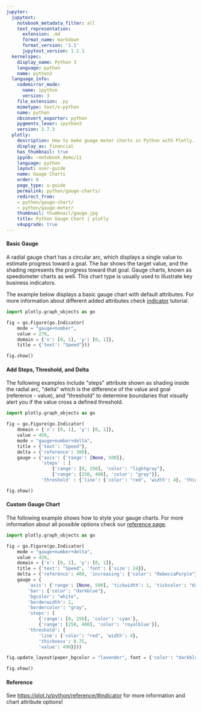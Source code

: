 ```yaml
---
jupyter:
  jupytext:
    notebook_metadata_filter: all
    text_representation:
      extension: .md
      format_name: markdown
      format_version: '1.1'
      jupytext_version: 1.2.1
  kernelspec:
    display_name: Python 3
    language: python
    name: python3
  language_info:
    codemirror_mode:
      name: ipython
      version: 3
    file_extension: .py
    mimetype: text/x-python
    name: python
    nbconvert_exporter: python
    pygments_lexer: ipython3
    version: 3.7.3
  plotly:
    description: How to make guage meter charts in Python with Plotly.
    display_as: financial
    has_thumbnail: true
    ipynb: ~notebook_demo/11
    language: python
    layout: user-guide
    name: Gauge Charts
    order: 6
    page_type: u-guide
    permalink: python/gauge-charts/
    redirect_from:
    - python/gauge-chart/
    - python/gauge-meter/
    thumbnail: thumbnail/gauge.jpg
    title: Python Gauge Chart | plotly
    v4upgrade: true
---
```


#### Basic Gauge
A radial gauge chart has a circular arc, which displays a single value to estimate progress toward a goal.
  The bar shows the target value, and the shading represents the progress toward that goal. Gauge charts, known as
  speedometer charts as well. This chart type is usually used to illustrate key business indicators.

  The example below displays a basic gauge chart with default attributes. For more information about different added attributes check [indicator](https://plot.ly/javascript/indicator/) tutorial.

```python
import plotly.graph_objects as go

fig = go.Figure(go.Indicator(
    mode = "gauge+number", 
    value = 270, 
    domain = {'x': [0, 1], 'y': [0, 1]}, 
    title = {'text': "Speed"}))

fig.show()
```

#### Add Steps, Threshold, and Delta
The following examples include "steps" attribute shown as shading inside the radial arc, "delta" which is the
  difference of the value and goal (reference - value), and "threshold" to determine boundaries that visually alert you if the value cross a defined threshold.

```python
import plotly.graph_objects as go

fig = go.Figure(go.Indicator(
    domain = {'x': [0, 1], 'y': [0, 1]}, 
    value = 450, 
    mode = "gauge+number+delta",
    title = {'text': "Speed"},
    delta = {'reference': 380}, 
    gauge = {'axis': {'range': [None, 500]}, 
             'steps' : [
                 {'range': [0, 250], 'color': "lightgray"}, 
                 {'range': [250, 400], 'color': "gray"}], 
             'threshold' : {'line': {'color': "red", 'width': 4}, 'thickness': 0.75, 'value': 490}}))

fig.show()
```

#### Custom Gauge Chart
The following example shows how to style your gauge charts. For more information about all possible options check our [reference page](https://plot.ly/javascript/reference/#indicator).

```python
import plotly.graph_objects as go

fig = go.Figure(go.Indicator(
    mode = "gauge+number+delta", 
    value = 420, 
    domain = {'x': [0, 1], 'y': [0, 1]}, 
    title = {'text': "Speed", 'font': {'size': 24}}, 
    delta = {'reference': 400, 'increasing': {'color': "RebeccaPurple"}},
    gauge = {
        'axis': {'range': [None, 500], 'tickwidth': 1, 'tickcolor': "darkblue"},
        'bar': {'color': "darkblue"}, 
        'bgcolor': "white", 
        'borderwidth': 2, 
        'bordercolor': "gray", 
        'steps': [
            {'range': [0, 250], 'color': 'cyan'}, 
            {'range': [250, 400], 'color': 'royalblue'}],
        'threshold': {
            'line': {'color': "red", 'width': 4}, 
            'thickness': 0.75, 
            'value': 490}}))

fig.update_layout(paper_bgcolor = "lavender", font = {'color': "darkblue", 'family': "Arial"})

fig.show()
```


#### Reference
See https://plot.ly/python/reference/#indicator for more information and chart attribute options!

